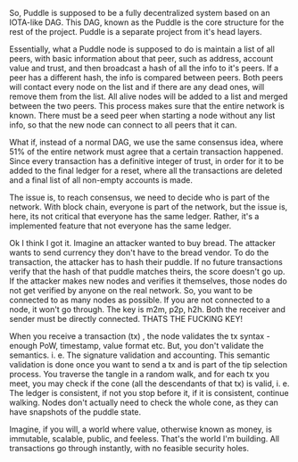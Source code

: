 So, Puddle is supposed to be a fully decentralized system based on an IOTA-like DAG. This DAG, known as the Puddle is the core structure for the rest of the project. Puddle is a separate project from it's head layers. 

Essentially, what a Puddle node is supposed to do is maintain a list of all peers, with basic information about that peer, such as address, account value and trust, and then broadcast a hash of all the info to it's peers. If a peer has a different hash, the info is compared between peers. Both peers will contact every node on the list and if there are any dead ones, will remove them from the list. All alive nodes will be added to a list and merged between the two peers. This process makes sure that the entire network is known. There must be a seed peer when starting a node without any list info, so that the new node can connect to all peers that it can.

What if, instead of a normal DAG, we use the same consensus idea, where 51% of the entire network must agree that a certain transaction happened. Since every transaction has a definitive integer of trust, in order for it to be added to the final ledger for a reset, where all the transactions are deleted and a final list of all non-empty accounts is made.

The issue is, to reach consensus, we need to decide who is part of the network. With block chain, everyone is part of the network, but the issue is, here, its not critical that everyone has the same ledger. Rather, it's a implemented feature that not everyone has the same ledger.

Ok I think I got it. Imagine an attacker wanted to buy bread. The attacker wants to send currency they don't have to the bread vendor. To do the transaction, the attacker has to hash their puddle. If no future transactions verify that the hash of that puddle matches theirs, the score doesn't go up. If the attacker makes new nodes and verifies it themselves, those nodes do not get verified by anyone on the real network. So, you want to be connected to as many nodes as possible. If you are not connected to a node, it won't go through. The key is m2m, p2p, h2h. Both the receiver and sender must be directly connected. THATS THE FUCKING KEY!

When you receive a transaction (tx) , the node validates the tx syntax - enough PoW, timestamp, value format etc. But, you don't validate the semantics. i. e. The signature validation and accounting. This semantic validation is done once you want to send a tx and is part of the tip selection process. You traverse the tangle in a random walk, and for each tx you meet, you may check if the cone (all the descendants of that tx) is valid, i. e. The ledger is consistent, if not you stop before it, if it is consistent, continue walking. Nodes don't actually need to check the whole cone, as they can have snapshots of the puddle state.

Imagine, if you will, a world where value, otherwise known as money, is immutable, scalable, public, and feeless. That's the world I'm building. All transactions go through instantly, with no feasible security holes.